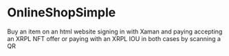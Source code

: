 # OnlineShopSimple
Buy an item on an html website signing in with Xaman and paying accepting an XRPL NFT offer or paying with an XRPL IOU in both cases by scanning a QR 
